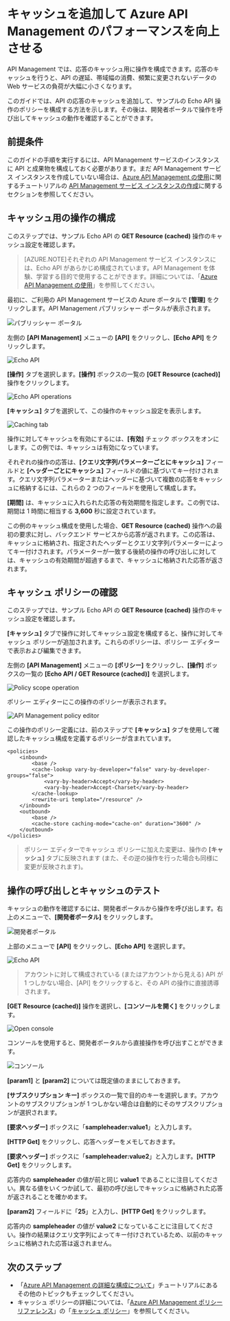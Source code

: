 <properties
	pageTitle="キャッシュを追加して Azure API Management のパフォーマンスを向上させる"
	description="API Management のサービスの呼び出しで、遅延、帯域幅の消費、Web サービスの負荷を改善させる方法について説明します。"
	services="api-management"
	documentationCenter=""
	authors="steved0x"
	manager="dwrede"
	editor=""/>

<tags
	ms.service="api-management"
	ms.workload="mobile"
	ms.tgt_pltfrm="na"
	ms.devlang="na"
	ms.topic="get-started-article" 
	ms.date="06/16/2015"
	ms.author="sdanie"/>

# キャッシュを追加して Azure API Management のパフォーマンスを向上させる

API Management では、応答のキャッシュ用に操作を構成できます。応答のキャッシュを行うと、API の遅延、帯域幅の消費、頻繁に変更されないデータの Web サービスの負荷が大幅に小さくなります。

このガイドでは、API の応答のキャッシュを追加して、サンプルの Echo API 操作のポリシーを構成する方法を示します。その後は、開発者ポータルで操作を呼び出してキャッシュの動作を確認することができます。


## 前提条件

このガイドの手順を実行するには、API Management サービスのインスタンスに API と成果物を構成しておく必要があります。まだ API Management サービス インスタンスを作成していない場合は、[Azure API Management の使用][]に関するチュートリアルの [API Management サービス インスタンスの作成][]に関するセクションを参照してください。

## <a name="configure-caching"> </a>キャッシュ用の操作の構成

このステップでは、サンプル Echo API の **GET Resource (cached)** 操作のキャッシュ設定を確認します。

>[AZURE.NOTE]それぞれの API Management サービス インスタンスには、Echo API があらかじめ構成されています。API Management を体験、学習する目的で使用することができます。詳細については、「[Azure API Management の使用][]」を参照してください。

最初に、ご利用の API Management サービスの Azure ポータルで **[管理]** をクリックします。API Management パブリッシャー ポータルが表示されます。

![パブリッシャー ポータル][api-management-management-console]

左側の **[API Management]** メニューの **[API]** をクリックし、**[Echo API]** をクリックします。

![Echo API][api-management-echo-api]

**[操作]** タブを選択します。**[操作]** ボックスの一覧の **[GET Resource (cached)]** 操作をクリックします。

![Echo API operations][api-management-echo-api-operations]

**[キャッシュ]** タブを選択して、この操作のキャッシュ設定を表示します。

![Caching tab][api-management-caching-tab]

操作に対してキャッシュを有効にするには、**[有効]** チェック ボックスをオンにします。この例では、キャッシュは有効になっています。

それぞれの操作の応答は、**[クエリ文字列パラメーターごとにキャッシュ]** フィールドと **[ヘッダーごとにキャッシュ]** フィールドの値に基づいてキー付けされます。クエリ文字列パラメーターまたはヘッダーに基づいて複数の応答をキャッシュに格納するには、これらの 2 つのフィールドを使用して構成します。

**[期間]** は、キャッシュに入れられた応答の有効期間を指定します。この例では、期間は 1 時間に相当する **3,600** 秒に設定されています。

この例のキャッシュ構成を使用した場合、**GET Resource (cached)** 操作への最初の要求に対し、バックエンド サービスから応答が返されます。この応答は、キャッシュに格納され、指定されたヘッダーとクエリ文字列パラメーターによってキー付けされます。パラメーターが一致する後続の操作の呼び出しに対しては、キャッシュの有効期間が超過するまで、キャッシュに格納された応答が返されます。

## <a name="caching-policies"> </a>キャッシュ ポリシーの確認

このステップでは、サンプル Echo API の **GET Resource (cached)** 操作のキャッシュ設定を確認します。

**[キャッシュ]** タブで操作に対してキャッシュ設定を構成すると、操作に対してキャッシュ ポリシーが追加されます。これらのポリシーは、ポリシー エディターで表示および編集できます。

左側の **[API Management]** メニューの **[ポリシー]** をクリックし、**[操作]** ボックスの一覧の **[Echo API / GET Resource (cached)]** を選択します。

![Policy scope operation][api-management-operation-dropdown]

ポリシー エディターにこの操作のポリシーが表示されます。

![API Management policy editor][api-management-policy-editor]

この操作のポリシー定義には、前のステップで **[キャッシュ]** タブを使用して確認したキャッシュ構成を定義するポリシーが含まれています。

	<policies>
		<inbound>
			<base />
			<cache-lookup vary-by-developer="false" vary-by-developer-groups="false">
				<vary-by-header>Accept</vary-by-header>
				<vary-by-header>Accept-Charset</vary-by-header>
			</cache-lookup>
			<rewrite-uri template="/resource" />
		</inbound>
		<outbound>
			<base />
			<cache-store caching-mode="cache-on" duration="3600" />
		</outbound>
	</policies>

>ポリシー エディターでキャッシュ ポリシーに加えた変更は、操作の **[キャッシュ]** タブに反映されます (また、その逆の操作を行った場合も同様に変更が反映されます)。

## <a name="test-operation"> </a>操作の呼び出しとキャッシュのテスト

キャッシュの動作を確認するには、開発者ポータルから操作を呼び出します。右上のメニューで、**[開発者ポータル]** をクリックします。

![開発者ポータル][api-management-developer-portal-menu]

上部のメニューで **[API]** をクリックし、**[Echo API]** を選択します。

![Echo API][api-management-apis-echo-api]

>アカウントに対して構成されている (またはアカウントから見える) API が 1 つしかない場合、[API] をクリックすると、その API の操作に直接誘導されます。

**[GET Resource (cached)]** 操作を選択し、**[コンソールを開く]** をクリックします。

![Open console][api-management-open-console]

コンソールを使用すると、開発者ポータルから直接操作を呼び出すことができます。

![コンソール][api-management-console]

**[param1]** と **[param2]** については既定値のままにしておきます。

**[サブスクリプション キー]** ボックスの一覧で目的のキーを選択します。アカウントのサブスクリプションが 1 つしかない場合は自動的にそのサブスクリプションが選択されます。

**[要求ヘッダー]** ボックスに「**sampleheader:value1**」と入力します。

**[HTTP Get]** をクリックし、応答ヘッダーをメモしておきます。

**[要求ヘッダー]** ボックスに「**sampleheader:value2**」と入力します。**[HTTP Get]** をクリックします。

応答内の **sampleheader** の値が前と同じ **value1** であることに注目してください。異なる値をいくつか試して、最初の呼び出しでキャッシュに格納された応答が返されることを確かめます。

**[param2]** フィールドに「**25**」と入力し、**[HTTP Get]** をクリックします。

応答内の **sampleheader** の値が **value2** になっていることに注目してください。操作の結果はクエリ文字列によってキー付けされているため、以前のキャッシュに格納された応答は返されません。

## <a name="next-steps"> </a>次のステップ

-	「[Azure API Management の詳細な構成について][]」チュートリアルにあるその他のトピックもチェックしてください。
-	キャッシュ ポリシーの詳細については、「[Azure API Management ポリシー リファレンス][]」の「[キャッシュ ポリシー][]」を参照してください。

[api-management-management-console]: ./media/api-management-howto-cache/api-management-management-console.png
[api-management-echo-api]: ./media/api-management-howto-cache/api-management-echo-api.png
[api-management-echo-api-operations]: ./media/api-management-howto-cache/api-management-echo-api-operations.png
[api-management-caching-tab]: ./media/api-management-howto-cache/api-management-caching-tab.png
[api-management-operation-dropdown]: ./media/api-management-howto-cache/api-management-operation-dropdown.png
[api-management-policy-editor]: ./media/api-management-howto-cache/api-management-policy-editor.png
[api-management-developer-portal-menu]: ./media/api-management-howto-cache/api-management-developer-portal-menu.png
[api-management-apis-echo-api]: ./media/api-management-howto-cache/api-management-apis-echo-api.png
[api-management-open-console]: ./media/api-management-howto-cache/api-management-open-console.png
[api-management-console]: ./media/api-management-howto-cache/api-management-console.png


[How to add operations to an API]: api-management-howto-add-operations.md
[How to add and publish a product]: api-management-howto-add-products.md
[Monitoring and analytics]: api-management-monitoring.md
[Add APIs to a product]: api-management-howto-add-products.md#add-apis
[Publish a product]: api-management-howto-add-products.md#publish-product
[Azure API Management の使用]: api-management-get-started.md
[Azure API Management の詳細な構成について]: api-management-get-started-advanced.md

[キャッシュ ポリシー]: https://msdn.microsoft.com/library/azure/dn894081.aspx
[Azure API Management ポリシー リファレンス]: https://msdn.microsoft.com/library/azure/dn894086.aspx

[API Management サービス インスタンスの作成]: api-management-get-started.md#create-service-instance

[Configure an operation for caching]: #configure-caching
[Review the caching policies]: #caching-policies
[Call an operation and test the caching]: #test-operation
[Next steps]: #next-steps

<!---HONumber=58_postMigration-->